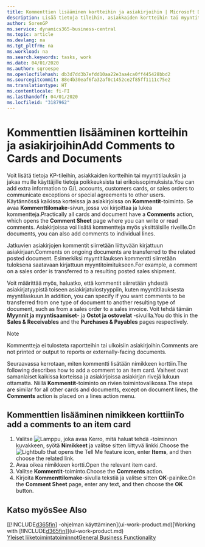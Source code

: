 ```yaml
---
title: Kommenttien lisääminen kortteihin ja asiakirjoihin | Microsoft Docs
description: Lisää tietoja tileihin, asiakkaiden kortteihin tai myyntitilauksiin ja jaa muille käyttäjille tietoja sopimuksista, kuten erikoishinnoista tai toimitustavasta.
author: SorenGP
ms.service: dynamics365-business-central
ms.topic: article
ms.devlang: na
ms.tgt_pltfrm: na
ms.workload: na
ms.search.keywords: tasks, work
ms.date: 04/01/2020
ms.author: sgroespe
ms.openlocfilehash: db3d7dd3b7efdd10aa22e3aa4ca0ff445428bbd2
ms.sourcegitcommit: 88e4b30eaf6fa32af0c1452ce2f85ff1111c75e2
ms.translationtype: HT
ms.contentlocale: fi-FI
ms.lasthandoff: 04/01/2020
ms.locfileid: "3187962"
---
```

# <a name="add-comments-to-cards-and-documents"></a><span data-ttu-id="9d04d-103">Kommenttien lisääminen kortteihin ja asiakirjoihin</span><span class="sxs-lookup"><span data-stu-id="9d04d-103">Add Comments to Cards and Documents</span></span>
<span data-ttu-id="9d04d-104">Voit lisätä tietoja KP-tileihin, asiakkaiden kortteihin tai myyntitilauksiin ja jakaa muille käyttäjille tietoja poikkeuksista tai erikoissopimuksista.</span><span class="sxs-lookup"><span data-stu-id="9d04d-104">You can add extra information to G/L accounts, customers cards, or sales orders to communicate exceptions or special agreements to other users.</span></span>
<span data-ttu-id="9d04d-105">Käytännössä kaikissa korteissa ja asiakirjoissa on **Kommentit**-toiminto. Se avaa **Kommenttilomake**-sivun, jossa voi kirjoittaa ja lukea kommentteja.</span><span class="sxs-lookup"><span data-stu-id="9d04d-105">Practically all cards and document have a **Comments** action, which opens the **Comment Sheet** page where you can write or read comments.</span></span> <span data-ttu-id="9d04d-106">Asiakirjoissa voi lisätä kommentteja myös yksittäisille riveille.</span><span class="sxs-lookup"><span data-stu-id="9d04d-106">On documents, you can also add comments to individual lines.</span></span>

<span data-ttu-id="9d04d-107">Jatkuvien asiakirjojen kommentit siirretään liittyvään kirjattuun asiakirjaan.</span><span class="sxs-lookup"><span data-stu-id="9d04d-107">Comments on ongoing documents are transferred to the related posted document.</span></span> <span data-ttu-id="9d04d-108">Esimerkiksi myyntitilauksen kommentti siirretään tuloksena saatavaan kirjattuun myyntitoimitukseen.</span><span class="sxs-lookup"><span data-stu-id="9d04d-108">For example, a comment on a sales order is transferred to a resulting posted sales shipment.</span></span>

<span data-ttu-id="9d04d-109">Voit määrittää myös, haluatko, että kommentit siirretään yhdestä asiakirjatyypistä toiseen asiakirjatulostyyppiin, kuten myyntitilauksesta myyntilaskuun.</span><span class="sxs-lookup"><span data-stu-id="9d04d-109">In addition, you can specify if you want comments to be transferred from one type of document to another resulting type of document, such as from a sales order to a sales invoice.</span></span> <span data-ttu-id="9d04d-110">Voit tehdä tämän **Myynnit ja myyntisaamiset**- ja **Ostot ja ostovelat** -sivuilla.</span><span class="sxs-lookup"><span data-stu-id="9d04d-110">You do this in the **Sales & Receivables** and the **Purchases & Payables** pages respectively.</span></span>

> [!NOTE]
> <span data-ttu-id="9d04d-111">Kommentteja ei tulosteta raportteihin tai ulkoisiin asiakirjoihin.</span><span class="sxs-lookup"><span data-stu-id="9d04d-111">Comments are not printed or output to reports or externally-facing documents.</span></span>

<span data-ttu-id="9d04d-112">Seuraavassa kerrotaan, miten kommentti lisätään nimikkeen korttiin.</span><span class="sxs-lookup"><span data-stu-id="9d04d-112">The following describes how to add a comment to an item card.</span></span> <span data-ttu-id="9d04d-113">Vaiheet ovat samanlaiset kaikissa korteissa ja asiakirjoissa asiakirjan rivejä lukuun ottamatta. Niillä **Kommentit**-toiminto on rivien toimintovalikossa.</span><span class="sxs-lookup"><span data-stu-id="9d04d-113">The steps are similar for all other cards and documents, except on document lines, the **Comments** action is placed on a lines action menu.</span></span>

## <a name="to-add-a-comments-to-an-item-card"></a><span data-ttu-id="9d04d-114">Kommenttien lisääminen nimikkeen korttiin</span><span class="sxs-lookup"><span data-stu-id="9d04d-114">To add a comments to an item card</span></span>
1. <span data-ttu-id="9d04d-115">Valitse ![Lamppu, joka avaa Kerro, mitä haluat tehdä -toiminnon](media/ui-search/search_small.png "Kerro, mitä haluat tehdä") kuvakkeen, syötä **Nimikkeet** ja valitse sitten liittyvä linkki.</span><span class="sxs-lookup"><span data-stu-id="9d04d-115">Choose the ![Lightbulb that opens the Tell Me feature](media/ui-search/search_small.png "Tell me what you want to do") icon, enter **Items**, and then choose the related link.</span></span>
2. <span data-ttu-id="9d04d-116">Avaa oikea nimikkeen kortti.</span><span class="sxs-lookup"><span data-stu-id="9d04d-116">Open the relevant item card.</span></span>
3. <span data-ttu-id="9d04d-117">Valitse **Kommentit**-toiminto.</span><span class="sxs-lookup"><span data-stu-id="9d04d-117">Choose the **Comments** action.</span></span>
4. <span data-ttu-id="9d04d-118">Kirjoita **Kommenttilomake**-sivulla tekstiä ja valitse sitten **OK**-painike.</span><span class="sxs-lookup"><span data-stu-id="9d04d-118">On the **Comment Sheet** page, enter any text, and then choose the **OK** button.</span></span>

## <a name="see-also"></a><span data-ttu-id="9d04d-119">Katso myös</span><span class="sxs-lookup"><span data-stu-id="9d04d-119">See Also</span></span>
<span data-ttu-id="9d04d-120">[[!INCLUDE[d365fin](includes/d365fin_md.md)] -ohjelman käyttäminen](ui-work-product.md)</span><span class="sxs-lookup"><span data-stu-id="9d04d-120">[Working with [!INCLUDE[d365fin](includes/d365fin_md.md)]](ui-work-product.md)</span></span>  
[<span data-ttu-id="9d04d-121">Yleiset liiketoimintatoiminnot</span><span class="sxs-lookup"><span data-stu-id="9d04d-121">General Business Functionality</span></span>](ui-across-business-areas.md)
